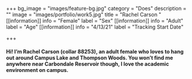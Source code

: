 +++
bg_image = "images/feature-bg.jpg"
category = "Does"
description = ""
image = "images/portfolio/work5.jpg"
title = "Rachel Carson "
[[information]]
info = "Female"
label = "Sex"
[[information]]
info = "Adult"
label = "Age"
[[information]]
info = "4/13/21"
label = "Tracking Start Date"

+++
#### Hi! I’m Rachel Carson (collar 88253), an adult female who loves to hang out around Campus Lake and Thompson Woods. You won’t find me anywhere near Carbondale Reservoir though, I love the academic environment on campus.